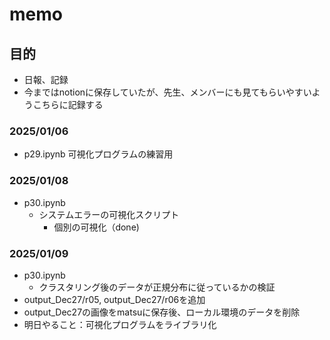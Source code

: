 # memo

## 目的

- 日報、記録
- 今まではnotionに保存していたが、先生、メンバーにも見てもらいやすいようこちらに記録する

### 2025/01/06
- p29.ipynb 可視化プログラムの練習用

### 2025/01/08
- p30.ipynb
  - システムエラーの可視化スクリプト
    - 個別の可視化（done)
   
### 2025/01/09
- p30.ipynb
  - クラスタリング後のデータが正規分布に従っているかの検証
- output_Dec27/r05, output_Dec27/r06を追加
- output_Dec27の画像をmatsuに保存後、ローカル環境のデータを削除
- 明日やること：可視化プログラムをライブラリ化
